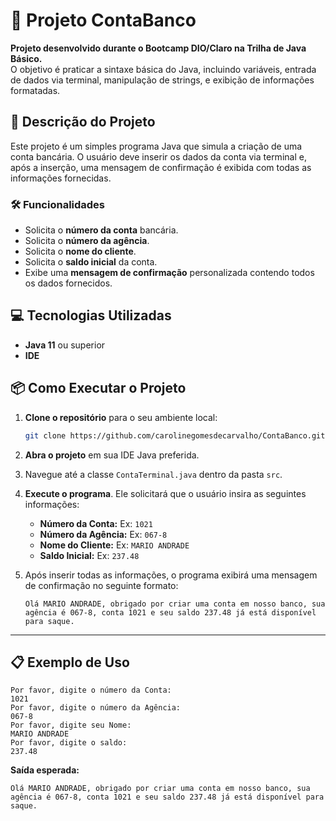 # 🚀 Projeto ContaBanco

**Projeto desenvolvido durante o Bootcamp DIO/Claro na Trilha de Java Básico.**  
O objetivo é praticar a sintaxe básica do Java, incluindo variáveis, entrada de dados via terminal, manipulação de strings, e exibição de informações formatadas.


## 📄 Descrição do Projeto

Este projeto é um simples programa Java que simula a criação de uma conta bancária. O usuário deve inserir os dados da conta via terminal e, após a inserção, uma mensagem de confirmação é exibida com todas as informações fornecidas.

### 🛠️ Funcionalidades

- Solicita o **número da conta** bancária.
- Solicita o **número da agência**.
- Solicita o **nome do cliente**.
- Solicita o **saldo inicial** da conta.
- Exibe uma **mensagem de confirmação** personalizada contendo todos os dados fornecidos.


## 💻 Tecnologias Utilizadas

- **Java 11** ou superior
- **IDE**



## 📦 Como Executar o Projeto

1. **Clone o repositório** para o seu ambiente local:
   ```bash
   git clone https://github.com/carolinegomesdecarvalho/ContaBanco.git
   ```

2. **Abra o projeto** em sua IDE Java preferida.

3. Navegue até a classe `ContaTerminal.java` dentro da pasta `src`.

4. **Execute o programa**. Ele solicitará que o usuário insira as seguintes informações:

   - **Número da Conta:** Ex: `1021`
   - **Número da Agência:** Ex: `067-8`
   - **Nome do Cliente:** Ex: `MARIO ANDRADE`
   - **Saldo Inicial:** Ex: `237.48`

5. Após inserir todas as informações, o programa exibirá uma mensagem de confirmação no seguinte formato:

   ```
   Olá MARIO ANDRADE, obrigado por criar uma conta em nosso banco, sua agência é 067-8, conta 1021 e seu saldo 237.48 já está disponível para saque.
   ```

---

## 📋 Exemplo de Uso

```shell
Por favor, digite o número da Conta:
1021
Por favor, digite o número da Agência:
067-8
Por favor, digite seu Nome:
MARIO ANDRADE
Por favor, digite o saldo:
237.48
```

**Saída esperada:**
```
Olá MARIO ANDRADE, obrigado por criar uma conta em nosso banco, sua agência é 067-8, conta 1021 e seu saldo 237.48 já está disponível para saque.
```



